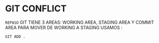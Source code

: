 # GIT CONFLICT 

`REPASO` GIT TIENE 3 AREAS: WORKING AREA, STAGING AREA Y COMMIT AREA
PARA MOVER DE WORKING A STAGING USAMOS :

``` GIT
GIT ADD .
```
